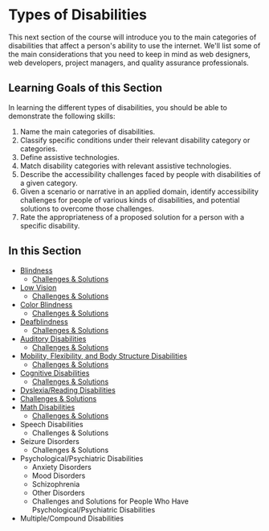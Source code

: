 # Types of Disabilities

This next section of the course will introduce you to the main categories of disabilities that affect a person's ability to use the internet. We'll list some of the main considerations that you need to keep in mind as web designers, web developers, project managers, and quality assurance professionals.

## Learning Goals of this Section

In learning the different types of disabilities, you should be able to demonstrate the following skills:

1. Name the main categories of disabilities.
2. Classify specific conditions under their relevant disability category or categories.
3. Define assistive technologies.
4. Match disability categories with relevant assistive technologies.
5. Describe the accessibility challenges faced by people with disabilities of a given category.
6. Given a scenario or narrative in an applied domain, identify accessibility challenges for people of various kinds of disabilities, and potential solutions to overcome those challenges.
7. Rate the appropriateness of a proposed solution for a person with a specific disability.
   
## In this Section

- [Blindness](blindness.md)
  - [Challenges & Solutions](blindness-challenges-and-solutions.md)
- [Low Vision](low-vision.md)
  - [Challenges & Solutions](low-vision-challenges-and-solutions.md)
- [Color Blindness](color-blindness.md)
  - [Challenges & Solutions](color-blindness-challenges-and-solutions.md)
- [Deafblindness](deafblindness.md)
  - [Challenges & Solutions](deafblindness-challenges-and-solutions.md)
- [Auditory Disabilities](auditory-disabilities.md)
  - [Challenges & Solutions](auditory-disabilities-challenges-and-solutions.md)
- [Mobility, Flexibility, and Body Structure Disabilities](mobility-flexibility-body-structure-disabilities.md)
  - [Challenges & Solutions](mobility-flexibility-body-structure-disabilities-challenges-and-solutions.md)
- [Cognitive Disabilities](cognitive-disabilities.md)
  - [Challenges & Solutions](cognitive-disabilities-challenges-and-solutions.md)
- [Dyslexia/Reading Disabilities](dyslexia.md)
 - [Challenges & Solutions](dyslexia-challenges-and-solutions.md)
- [Math Disabilities](math-disabilities.md)
  - [Challenges & Solutions](math-disabilities-challenges-and-solutions.md)
- Speech Disabilities
  - Challenges & Solutions
- Seizure Disorders
  - Challenges & Solutions
- Psychological/Psychiatric Disabilities
  - Anxiety Disorders
  - Mood Disorders
  - Schizophrenia
  - Other Disorders
  - Challenges and Solutions for People Who Have Psychological/Psychiatric Disabilities
- Multiple/Compound Disabilities